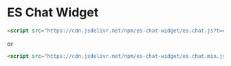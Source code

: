 # ES Chat Widget

```html
<script src="https://cdn.jsdelivr.net/npm/es-chat-widget/es.chat.js?t=chat.widget.token"></script>
```

or

```html
<script src="https://cdn.jsdelivr.net/npm/es-chat-widget/es.chat.min.js?t=chat.widget.token"></script>
```

